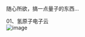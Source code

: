 随心所欲，搞一点量子的东西...

01、氢原子电子云  
![image](https://github.com/Chalose/LBMtest/blob/main/files/Hydrogen02.png)
